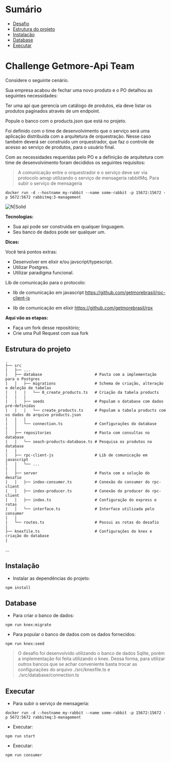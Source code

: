 # Sumário
- [Desafio](#challenge-getmore-api-team)
- [Estrutura do projeto](#estrutura-do-projeto)
- [Instalação](#instalação)
- [Database](#database)
- [Executar](#executar)

# Challenge Getmore-Api Team

Considere o seguinte cenário.

Sua empresa acabou de fechar uma novo produto e o PO detalhou as seguintes necessidades:

Ter uma api que gerencía um catálogo de produtos, ela deve listar os produtos paginados através de um endpoint.

Popule o banco com o products.json que está no projeto.

Foi definido com o time de desenvolvimento que o serviço será uma aplicação distribuida com a arquitetura de orquestração.
Nesse caso também deverá ser construido um orquestrador, que faz o controle de acesso ao serviço de produtos, para o usuário final.

Com as necessidades requeridas pelo PO e a definição de arquitetura com time de desenvolvimento foram decididos os seguintes requisitos:

> A comunicação entre o orquestrador e o serviço deve ser via protocolo amqp
utilizando o serviço de mensageria rabbitMq.
Para subir o serviço de mensageria
```
docker run -d --hostname my-rabbit --name some-rabbit -p 15672:15672 -p 5672:5672 rabbitmq:3-management
```
![N|Solid](https://pubs.vmware.com/vfabricRabbitMQ31/topic/com.vmware.vfabric.rabbitmq.3.1/rabbit-web-docs/img/tutorials/intro/hello-world-example-routing.png)

**Tecnologias:**

- Sua api pode ser construida em qualquer linguagem.
- Seu banco de dados pode ser qualquer um.

**Dicas:**

Você terá pontos extras:

- Desenvolver em elixir e/ou javscript/typescript.
- Utilizar Postgres.
- Utilizar paradigma funcional.

Lib de comunicação para o protocolo:
- lib de comunicação em javascript
https://github.com/getmorebrasil/rpc-client-js

- lib de comunicação em elixir
https://github.com/getmorebrasil/rpx 

**Aqui vão as etapas:**
 - Faça um fork desse repositório;
 - Crie uma Pull Request com sua fork

## Estrutura do projeto

    .
    ├── src
    |   ├── ...
    |   ├── database                       # Pasta com a implementação para o Postgres
    |   │   ├── migrations                 # Schema de criação, alteração e deleção de tabelas
    |   |   |   └── 0_create_products.ts   # Criação da tabela products
    |   |   |
    |   |   ├── seeds                      # Populam o database com dados pré-definidas
    |   |   |   └── create_products.ts     # Populam a tabela products com os dados do arquivo products.json
    |   |   |
    |   │   └── connection.ts              # Configurações do database
    |   │  
    |   ├── repositories                   # Pasta com consultas no database
    |   │   └── seach-products-database.ts # Pesquisa os produtos no database
    |   |             
    |   ├── rpc-client-js                  # Lib de comunicação em javascript
    |   │   └── ...                
    |   │                  
    |   ├── server                         # Pasta com a solução do desafio
    |   │   ├── index-consumer.ts          # Conexão do consumer do rpc-client
    |   │   ├── index-producer.ts          # Conexão do producer do rpc-client
    |   │   ├── index.ts                   # Configuração do express e rotas
    |   │   └── interface.ts               # Interface utilizada pelo consumer
    |   │                  
    |   └── routes.ts                      # Possui as rotas do desafio
    |
    ├── knexfile.ts                        # Configurações do knex e criação do database
    |
   ...

## Instalação

- Instalar as dependências do projeto:

```
npm install
```

## Database

- Para criar o banco de dados:

```
npm run knex:migrate
```

- Para popular o banco de dados com os dados fornecidos:

```
npm run knex:seed
```

> O desafio foi desenvolvido utilizando o banco de dados Sqlite, porém a implementação foi feita utilizando o knex. Dessa forma, para utilizar outros bancos que se achar conveniente basta trocar as configurações do arquivo ./src/knexfile.ts e ./src/database/connection.ts

## Executar

- Para subir o serviço de mensageria:

```
docker run -d --hostname my-rabbit --name some-rabbit -p 15672:15672 -p 5672:5672 rabbitmq:3-management
```

- Executar:

```
npm run start
```

- Executar:

```
npm run consumer
```
